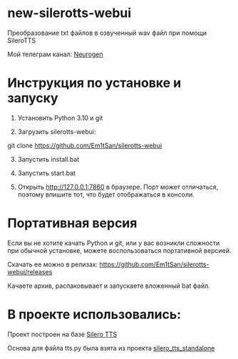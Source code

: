 # new-silerotts-webui

Преобразование txt файлов в озвученный wav файл при помощи SileroTTS

Мой телеграм канал: [Neurogen](https://t.me/neurogen_news)

# Инструкция по установке и запуску

1) Установить Python 3.10 и git

2) Загрузить silerotts-webui:

git clone https://github.com/Em1tSan/silerotts-webui

3) Запустить install.bat

4) Запустить start.bat

5) Открыть http://127.0.0.1:7860 в браузере. Порт может отличаться, поэтому впишите тот, что будет отображаться в консоли. 

# Портативная версия

Если вы не хотите качать Python и git, или у вас возникли сложности при обычной установке, можете воспользоваться портативной версией. 

Скачать ее можно в релизах: https://github.com/Em1tSan/silerotts-webui/releases

Качаете архив, распаковывает и запускаете вложенный bat файл.

# В проекте использовались:

Проект построен на базе [Silero TTS](https://github.com/snakers4/silero-models)

Основа для файла tts.py была взята из проекта [silero_tts_standalone](https://github.com/S-trace/silero_tts_standalone)

